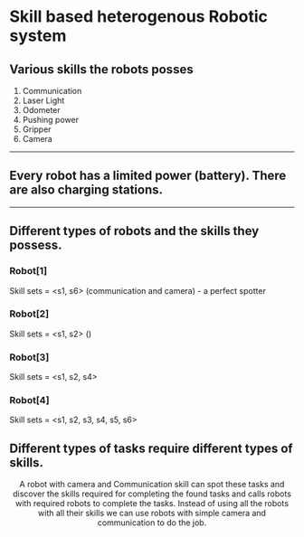 # Skill based heterogenous Robotic system

## Various skills the robots posses

1. Communication
2. Laser Light
3. Odometer
4. Pushing power
5. Gripper
6. Camera
----
## Every robot has a limited power (battery). There are also charging stations.
----
## Different types of robots and the skills they possess.

### Robot[1]
Skill sets = <s1, s6> (communication and camera) - a perfect spotter
### Robot[2]
Skill sets = <s1, s2> ()
### Robot[3]
Skill sets = <s1, s2, s4>
### Robot[4]
Skill sets = <s1, s2, s3, s4, s5, s6>

## Different types of tasks require different types of skills.
<center>
A robot with camera and Communication skill can spot these tasks and discover the skills required for completing the found tasks and calls robots with required robots to complete the tasks. Instead of using all the robots with all their skills we can use robots with simple camera and communication to do the job.</center>
